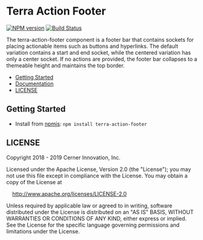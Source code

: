 # Terra Action Footer


[![NPM version](https://badgen.net/npm/v/terra-action-footer)](https://www.npmjs.org/package/terra-action-footer)
[![Build Status](https://badgen.net/travis/cerner/terra-core)](https://travis-ci.com/cerner/terra-core)

The terra-action-footer component is a footer bar that contains sockets for placing actionable items such as buttons and hyperlinks. The default variation contains a start and end socket, while the centered variation has only a center socket. If no actions are provided, the footer bar collapses to a themeable height and maintains the top border.

- [Getting Started](#getting-started)
- [Documentation](https://github.com/cerner/terra-core/tree/master/packages/terra-action-footer/docs)
- [LICENSE](#license)

## Getting Started

- Install from [npmjs](https://www.npmjs.com): `npm install terra-action-footer`

## LICENSE

Copyright 2018 - 2019 Cerner Innovation, Inc.

Licensed under the Apache License, Version 2.0 (the "License"); you may not use this file except in compliance with the License. You may obtain a copy of the License at

&nbsp;&nbsp;&nbsp;&nbsp;http://www.apache.org/licenses/LICENSE-2.0

Unless required by applicable law or agreed to in writing, software distributed under the License is distributed on an "AS IS" BASIS, WITHOUT WARRANTIES OR CONDITIONS OF ANY KIND, either express or implied. See the License for the specific language governing permissions and limitations under the License.
